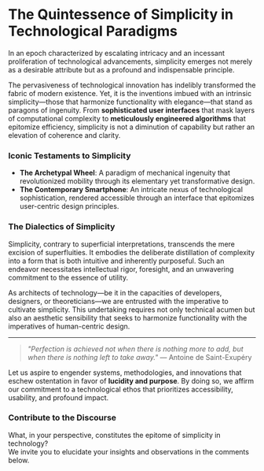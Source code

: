 # The Quintessence of Simplicity in Technological Paradigms  

In an epoch characterized by escalating intricacy and an incessant proliferation of technological advancements, simplicity emerges not merely as a desirable attribute but as a profound and indispensable principle.  

The pervasiveness of technological innovation has indelibly transformed the fabric of modern existence. Yet, it is the inventions imbued with an intrinsic simplicity—those that harmonize functionality with elegance—that stand as paragons of ingenuity. From **sophisticated user interfaces** that mask layers of computational complexity to **meticulously engineered algorithms** that epitomize efficiency, simplicity is not a diminution of capability but rather an elevation of coherence and clarity.  

### Iconic Testaments to Simplicity  

- **The Archetypal Wheel**: A paradigm of mechanical ingenuity that revolutionized mobility through its elementary yet transformative design.  
- **The Contemporary Smartphone**: An intricate nexus of technological sophistication, rendered accessible through an interface that epitomizes user-centric design principles.  

### The Dialectics of Simplicity  

Simplicity, contrary to superficial interpretations, transcends the mere excision of superfluities. It embodies the deliberate distillation of complexity into a form that is both intuitive and inherently purposeful. Such an endeavor necessitates intellectual rigor, foresight, and an unwavering commitment to the essence of utility.  

As architects of technology—be it in the capacities of developers, designers, or theoreticians—we are entrusted with the imperative to cultivate simplicity. This undertaking requires not only technical acumen but also an aesthetic sensibility that seeks to harmonize functionality with the imperatives of human-centric design.  

---

> _"Perfection is achieved not when there is nothing more to add, but when there is nothing left to take away."_ — Antoine de Saint-Exupéry  

Let us aspire to engender systems, methodologies, and innovations that eschew ostentation in favor of **lucidity and purpose**. By doing so, we affirm our commitment to a technological ethos that prioritizes accessibility, usability, and profound impact.  

### Contribute to the Discourse  

What, in your perspective, constitutes the epitome of simplicity in technology?  
We invite you to elucidate your insights and observations in the comments below.  
